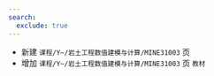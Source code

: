 ```yaml
---
search:
  exclude: true
---
```


- 新建 `课程/Y~/岩土工程数值建模与计算/MINE31003` 页
- 增加 `课程/Y~/岩土工程数值建模与计算/MINE31003` 页 `教材`